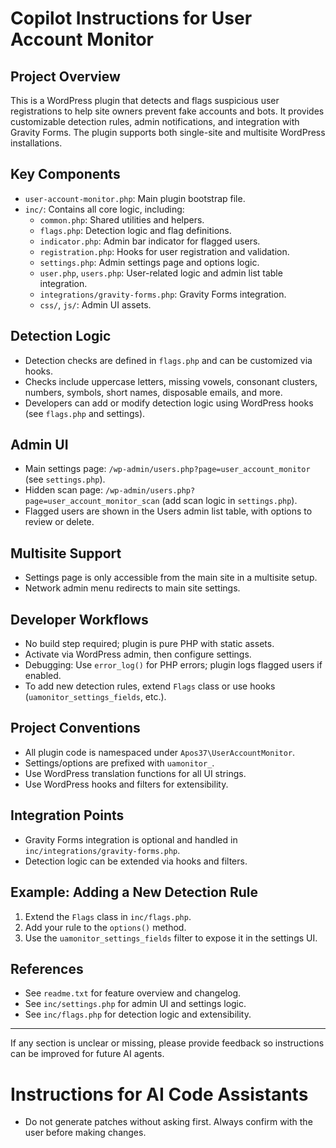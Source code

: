 # Copilot Instructions for User Account Monitor

## Project Overview
This is a WordPress plugin that detects and flags suspicious user registrations to help site owners prevent fake accounts and bots. It provides customizable detection rules, admin notifications, and integration with Gravity Forms. The plugin supports both single-site and multisite WordPress installations.

## Key Components
- `user-account-monitor.php`: Main plugin bootstrap file.
- `inc/`: Contains all core logic, including:
  - `common.php`: Shared utilities and helpers.
  - `flags.php`: Detection logic and flag definitions.
  - `indicator.php`: Admin bar indicator for flagged users.
  - `registration.php`: Hooks for user registration and validation.
  - `settings.php`: Admin settings page and options logic.
  - `user.php`, `users.php`: User-related logic and admin list table integration.
  - `integrations/gravity-forms.php`: Gravity Forms integration.
  - `css/`, `js/`: Admin UI assets.

## Detection Logic
- Detection checks are defined in `flags.php` and can be customized via hooks.
- Checks include uppercase letters, missing vowels, consonant clusters, numbers, symbols, short names, disposable emails, and more.
- Developers can add or modify detection logic using WordPress hooks (see `flags.php` and settings).

## Admin UI
- Main settings page: `/wp-admin/users.php?page=user_account_monitor` (see `settings.php`).
- Hidden scan page: `/wp-admin/users.php?page=user_account_monitor_scan` (add scan logic in `settings.php`).
- Flagged users are shown in the Users admin list table, with options to review or delete.

## Multisite Support
- Settings page is only accessible from the main site in a multisite setup.
- Network admin menu redirects to main site settings.

## Developer Workflows
- No build step required; plugin is pure PHP with static assets.
- Activate via WordPress admin, then configure settings.
- Debugging: Use `error_log()` for PHP errors; plugin logs flagged users if enabled.
- To add new detection rules, extend `Flags` class or use hooks (`uamonitor_settings_fields`, etc.).

## Project Conventions
- All plugin code is namespaced under `Apos37\UserAccountMonitor`.
- Settings/options are prefixed with `uamonitor_`.
- Use WordPress translation functions for all UI strings.
- Use WordPress hooks and filters for extensibility.

## Integration Points
- Gravity Forms integration is optional and handled in `inc/integrations/gravity-forms.php`.
- Detection logic can be extended via hooks and filters.

## Example: Adding a New Detection Rule
1. Extend the `Flags` class in `inc/flags.php`.
2. Add your rule to the `options()` method.
3. Use the `uamonitor_settings_fields` filter to expose it in the settings UI.

## References
- See `readme.txt` for feature overview and changelog.
- See `inc/settings.php` for admin UI and settings logic.
- See `inc/flags.php` for detection logic and extensibility.

---
If any section is unclear or missing, please provide feedback so instructions can be improved for future AI agents.

# Instructions for AI Code Assistants
- Do not generate patches without asking first. Always confirm with the user before making changes.